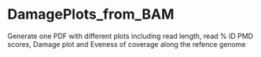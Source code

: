 # DamagePlots_from_BAM
Generate one PDF with different plots including read length, read % ID PMD scores, Damage plot and Eveness of coverage along the refence genome
